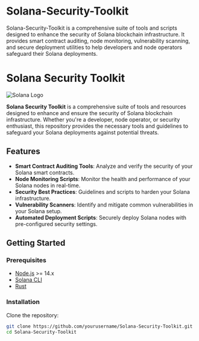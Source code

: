 # Solana-Security-Toolkit
Solana-Security-Toolkit is a comprehensive suite of tools and scripts designed to enhance the security of Solana blockchain infrastructure. It provides smart contract auditing, node monitoring, vulnerability scanning, and secure deployment utilities to help developers and node operators safeguard their Solana deployments.


# Solana Security Toolkit

![Solana Logo](https://raw.githubusercontent.com/solana-labs/solana/master/logo/logo.png)

**Solana Security Toolkit** is a comprehensive suite of tools and resources designed to enhance and ensure the security of Solana blockchain infrastructure. Whether you're a developer, node operator, or security enthusiast, this repository provides the necessary tools and guidelines to safeguard your Solana deployments against potential threats.

## Features

- **Smart Contract Auditing Tools**: Analyze and verify the security of your Solana smart contracts.
- **Node Monitoring Scripts**: Monitor the health and performance of your Solana nodes in real-time.
- **Security Best Practices**: Guidelines and scripts to harden your Solana infrastructure.
- **Vulnerability Scanners**: Identify and mitigate common vulnerabilities in your Solana setup.
- **Automated Deployment Scripts**: Securely deploy Solana nodes with pre-configured security settings.

## Getting Started

### Prerequisites

- [Node.js](https://nodejs.org/) >= 14.x
- [Solana CLI](https://docs.solana.com/cli/install-solana-cli-tools)
- [Rust](https://www.rust-lang.org/tools/install)

### Installation

Clone the repository:

```bash
git clone https://github.com/yourusername/Solana-Security-Toolkit.git
cd Solana-Security-Toolkit
